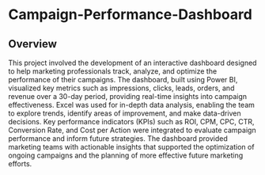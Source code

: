 # Campaign-Performance-Dashboard

## Overview
This project involved the development of an interactive dashboard designed to help marketing professionals track, analyze, and optimize the performance of their campaigns. The dashboard, built using Power BI, visualized key metrics such as impressions, clicks, leads, orders, and revenue over a 30-day period, providing real-time insights into campaign effectiveness. Excel was used for in-depth data analysis, enabling the team to explore trends, identify areas of improvement, and make data-driven decisions. 
Key performance indicators (KPIs) such as ROI, CPM, CPC, CTR, Conversion Rate, and Cost per Action were integrated to evaluate campaign performance and inform future strategies. The dashboard provided marketing teams with actionable insights that supported the optimization of ongoing campaigns and the planning of more effective future marketing efforts.

